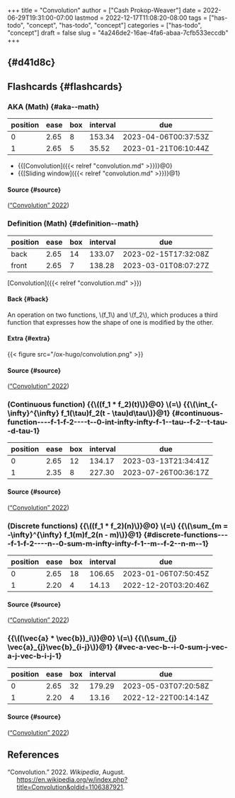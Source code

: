 +++
title = "Convolution"
author = ["Cash Prokop-Weaver"]
date = 2022-06-29T19:31:00-07:00
lastmod = 2022-12-17T11:08:20-08:00
tags = ["has-todo", "concept", "has-todo", "concept"]
categories = ["has-todo", "concept"]
draft = false
slug = "4a246de2-16ae-4fa6-abaa-7cfb533eccdb"
+++

##  {#d41d8c}


## Flashcards {#flashcards}


### AKA (Math) {#aka--math}

| position | ease | box | interval | due                  |
|----------|------|-----|----------|----------------------|
| 0        | 2.65 | 8   | 153.34   | 2023-04-06T00:37:53Z |
| 1        | 2.65 | 5   | 35.52    | 2023-01-21T06:10:44Z |

-   {{[Convolution]({{< relref "convolution.md" >}})}@0}
-   {{[Sliding window]({{< relref "convolution.md" >}})}@1}


#### Source {#source}

(<a href="#citeproc_bib_item_1">“Convolution” 2022</a>)


### Definition (Math) {#definition--math}

| position | ease | box | interval | due                  |
|----------|------|-----|----------|----------------------|
| back     | 2.65 | 14  | 133.07   | 2023-02-15T17:32:08Z |
| front    | 2.65 | 7   | 138.28   | 2023-03-01T08:07:27Z |

[Convolution]({{< relref "convolution.md" >}})


#### Back {#back}

An operation on two functions, \\(f\_1\\) and \\(f\_2\\), which produces a third function that expresses how the shape of one is modified by the other.


#### Extra {#extra}

{{< figure src="/ox-hugo/convolution.png" >}}


#### Source {#source}

(<a href="#citeproc_bib_item_1">“Convolution” 2022</a>)


### (Continuous function) {{\\((f\_1 \* f\_2)(t)\\)}@0} \\(=\\) {{\\(\int\_{-\infty}^{\infty} f\_1(\tau)f\_2(t - \tau)d\tau\\)}@1} {#continuous-function----f-1-f-2----t--0-int-infty-infty-f-1--tau--f-2--t-tau--d-tau-1}

| position | ease | box | interval | due                  |
|----------|------|-----|----------|----------------------|
| 0        | 2.65 | 12  | 134.17   | 2023-03-13T21:34:41Z |
| 1        | 2.35 | 8   | 227.30   | 2023-07-26T00:36:17Z |


#### Source {#source}

(<a href="#citeproc_bib_item_1">“Convolution” 2022</a>)


### (Discrete functions) {{\\((f\_1 \* f\_2)(n)\\)}@0} \\(=\\) {{\\(\sum\_{m = -\infty}^{\infty} f\_1(m)f\_2(n - m)\\)}@1} {#discrete-functions----f-1-f-2----n--0-sum-m-infty-infty-f-1--m--f-2--n-m--1}

| position | ease | box | interval | due                  |
|----------|------|-----|----------|----------------------|
| 0        | 2.65 | 18  | 106.65   | 2023-01-06T07:50:45Z |
| 1        | 2.20 | 4   | 14.13    | 2022-12-20T03:20:46Z |


#### Source {#source}

(<a href="#citeproc_bib_item_1">“Convolution” 2022</a>)


### {{\\((\vec{a} \* \vec{b})\_i\\)}@0} \\(=\\) {{\\(\sum\_{j} \vec{a}\_{j}\vec{b}\_{i-j}\\)}@1} {#vec-a-vec-b--i-0-sum-j-vec-a-j-vec-b-i-j-1}

| position | ease | box | interval | due                  |
|----------|------|-----|----------|----------------------|
| 0        | 2.65 | 32  | 179.29   | 2023-05-03T07:20:58Z |
| 1        | 2.20 | 4   | 13.16    | 2022-12-22T00:14:14Z |


#### Source {#source}

(<a href="#citeproc_bib_item_1">“Convolution” 2022</a>)

## References

<style>.csl-entry{text-indent: -1.5em; margin-left: 1.5em;}</style><div class="csl-bib-body">
  <div class="csl-entry"><a id="citeproc_bib_item_1"></a>“Convolution.” 2022. <i>Wikipedia</i>, August. <a href="https://en.wikipedia.org/w/index.php?title=Convolution&oldid=1106387921">https://en.wikipedia.org/w/index.php?title=Convolution&#38;oldid=1106387921</a>.</div>
</div>
